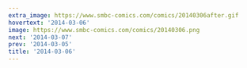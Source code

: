 ```yaml
---
extra_image: https://www.smbc-comics.com/comics/20140306after.gif
hovertext: '2014-03-06'
image: https://www.smbc-comics.com/comics/20140306.png
next: '2014-03-07'
prev: '2014-03-05'
title: '2014-03-06'
---
```

